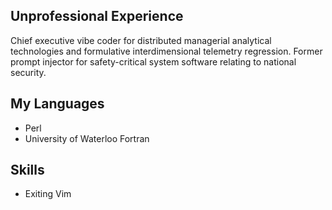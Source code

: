 ## Unprofessional Experience
Chief executive vibe coder for distributed managerial analytical technologies and formulative interdimensional telemetry regression. 
Former prompt injector for safety-critical system software relating to national security.

## My Languages
- Perl
- University of Waterloo Fortran

## Skills
- Exiting Vim
